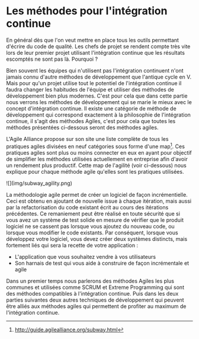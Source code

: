# Les méthodes pour l'intégration continue

En général dès que l'on veut mettre en place tous les outils permettant d'écrire du code de qualité. Les chefs de projet se rendent compte très vite lors de leur premier projet utilisant l'intégration continue que les résultats escomptés ne sont pas là. Pourquoi ?

Bien souvent les équipes qui n'utilisent pas l'intégration continuent n'ont jamais connu d'autre méthodes de développement que l'antique cycle en V. Mais pour qu'un projet utilise tout le potentiel de l'intégration continue il faudra changer les habitudes de l'équipe et utiliser des méthodes de développement bien plus modernes. C'est pour cela que dans cette partie nous verrons les méthodes de développement qui se marie le mieux avec le concept d'intégration continue. Il existe une catégorie de méthode de développement qui correspond exactement à la philosophie de l'intégration continue, il s'agit des méthodes Agiles, c'est pour cela que toutes les méthodes présentées ci-dessous seront des méthodes agiles.

L'Agile Alliance propose sur son site une liste complète de tous les pratiques agiles divisées en neuf catégories sous forme d'une map[^map_agility]. Ces pratiques agiles sont plus ou moins connecter en eux en ayant pour objectif de simplifier les méthodes utilisées actuellement en entreprise afin d'avoir un rendement plus productif. Cette map de l'agilité (voir ci-dessous) nous explique pour chaque méthode agile qu'elles sont les pratiques utilisées.

[^map_agility]: http://guide.agilealliance.org/subway.html

<div>![](img/subway_agility.png)</div>

La méthodologie agile permet de créer un logiciel de façon incrémentielle. Ceci est obtenu en ajoutant de nouvelle issue à chaque itération, mais aussi par la refactorisation du code existant écrit au cours des itérations précédentes. Ce remaniement peut être réalisé en toute sécurité que si vous avez un système de test solide en mesure de vérifier que le produit logiciel ne se cassent pas lorsque vous ajoutez du nouveau code, ou lorsque vous modifier le code existants. Par conséquent, lorsque vous développez votre logiciel, vous devez créer deux systèmes distincts, mais fortement liés qui sera la recette de votre application :

* L'application que vous souhaitez vendre à vos utilisateurs
* Son harnais de test qui vous aide à construire de façon incrémentale et agile

Dans un premier temps nous parlerons des méthodes Agiles les plus communes et utilisées comme SCRUM et Extreme Programming qui sont des méthodes compatibles à l'intégration continue. Puis dans les deux parties suivantes deux autres techniques de développement qui peuvent être alliés aux méthodes agiles qui permettent de profiter au maximum de l'intégration continue. 

